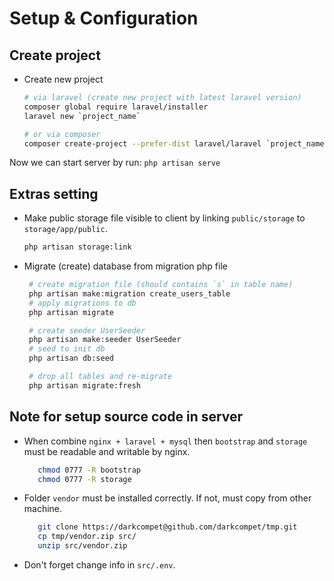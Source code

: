 # Setup & Configuration


## Create project

- Create new project

   ```bash
   # via laravel (create new project with latest laravel version)
   composer global require laravel/installer
   laravel new `project_name`

   # or via composer
   composer create-project --prefer-dist laravel/laravel `project_name` "5.8.*"
   ```

Now we can start server by run: `php artisan serve`


## Extras setting

- Make public storage file visible to client by linking `public/storage` to `storage/app/public`.

   ```bash
   php artisan storage:link
   ```

- Migrate (create) database from migration php file

   ```bash
    # create migration file (should contains `s` in table name)
    php artisan make:migration create_users_table
    # apply migrations to db
    php artisan migrate

    # create seeder UserSeeder
    php artisan make:seeder UserSeeder
    # seed to init db
    php artisan db:seed

    # drop all tables and re-migrate
    php artisan migrate:fresh
   ```


## Note for setup source code in server

- When combine `nginx + laravel + mysql` then `bootstrap` and `storage` must be readable and writable by nginx.

   ```bash
      chmod 0777 -R bootstrap
      chmod 0777 -R storage
   ```

- Folder `vendor` must be installed correctly. If not, must copy from other machine.

   ```bash
      git clone https://darkcompet@github.com/darkcompet/tmp.git
      cp tmp/vendor.zip src/
      unzip src/vendor.zip
   ```

- Don't forget change info in `src/.env`.
